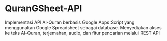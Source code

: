# QuranGSheet-API
Implementasi API Al-Quran berbasis Google Apps Script yang menggunakan Google Spreadsheet sebagai database. Menyediakan akses ke teks Al-Quran, terjemahan, audio, dan fitur pencarian melalui REST API
